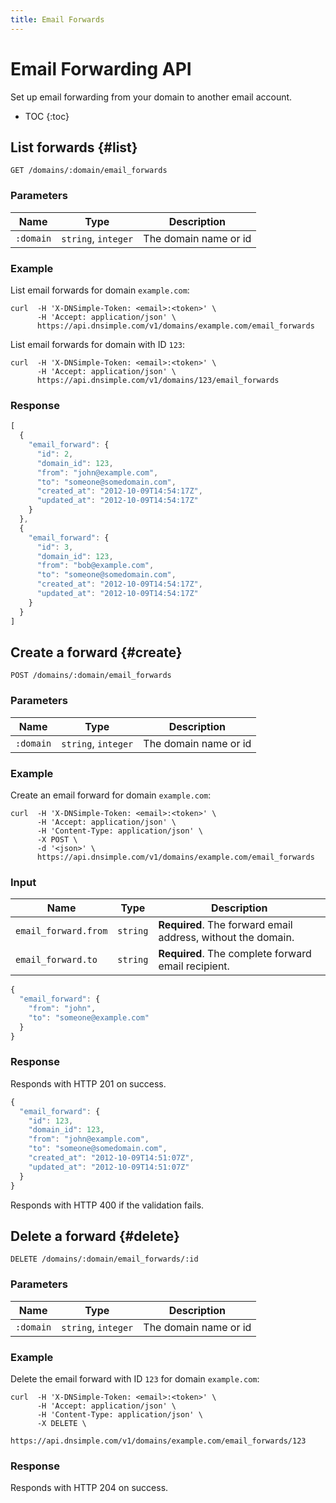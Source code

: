 ```yaml
---
title: Email Forwards
---
```


# Email Forwarding API

Set up email forwarding from your domain to another email account.

* TOC
{:toc}


## List forwards {#list}

    GET /domains/:domain/email_forwards

### Parameters

Name | Type | Description
-----|------|------------
`:domain` | `string`, `integer` | The domain name or id

### Example

List email forwards for domain `example.com`:

    curl  -H 'X-DNSimple-Token: <email>:<token>' \
          -H 'Accept: application/json' \
          https://api.dnsimple.com/v1/domains/example.com/email_forwards

List email forwards for domain with ID `123`:

    curl  -H 'X-DNSimple-Token: <email>:<token>' \
          -H 'Accept: application/json' \
          https://api.dnsimple.com/v1/domains/123/email_forwards

### Response

~~~js
[
  {
    "email_forward": {
      "id": 2,
      "domain_id": 123,
      "from": "john@example.com",
      "to": "someone@somedomain.com",
      "created_at": "2012-10-09T14:54:17Z",
      "updated_at": "2012-10-09T14:54:17Z"
    }
  },
  {
    "email_forward": {
      "id": 3,
      "domain_id": 123,
      "from": "bob@example.com",
      "to": "someone@somedomain.com",
      "created_at": "2012-10-09T14:54:17Z",
      "updated_at": "2012-10-09T14:54:17Z"
    }
  }
]
~~~


## Create a forward {#create}

    POST /domains/:domain/email_forwards

### Parameters

Name | Type | Description
-----|------|------------
`:domain` | `string`, `integer` | The domain name or id

### Example

Create an email forward for domain `example.com`:

    curl  -H 'X-DNSimple-Token: <email>:<token>' \
          -H 'Accept: application/json' \
          -H 'Content-Type: application/json' \
          -X POST \
          -d '<json>' \
          https://api.dnsimple.com/v1/domains/example.com/email_forwards

### Input

| Name | Type | Description |
|------|------|-------------|
`email_forward.from` | `string` | **Required**. The forward email address, without the domain.
`email_forward.to` | `string` | **Required**. The complete forward email recipient.

~~~js
{
  "email_forward": {
    "from": "john",
    "to": "someone@example.com"
  }
}
~~~

### Response

Responds with HTTP 201 on success.

~~~js
{
  "email_forward": {
    "id": 123,
    "domain_id": 123,
    "from": "john@example.com",
    "to": "someone@somedomain.com",
    "created_at": "2012-10-09T14:51:07Z",
    "updated_at": "2012-10-09T14:51:07Z"
  }
}
~~~

Responds with HTTP 400 if the validation fails.


## Delete a forward {#delete}

    DELETE /domains/:domain/email_forwards/:id

### Parameters

Name | Type | Description
-----|------|------------
`:domain` | `string`, `integer` | The domain name or id

### Example

Delete the email forward with ID `123` for domain `example.com`:

    curl  -H 'X-DNSimple-Token: <email>:<token>' \
          -H 'Accept: application/json' \
          -H 'Content-Type: application/json' \
          -X DELETE \
          https://api.dnsimple.com/v1/domains/example.com/email_forwards/123

### Response

Responds with HTTP 204 on success.
